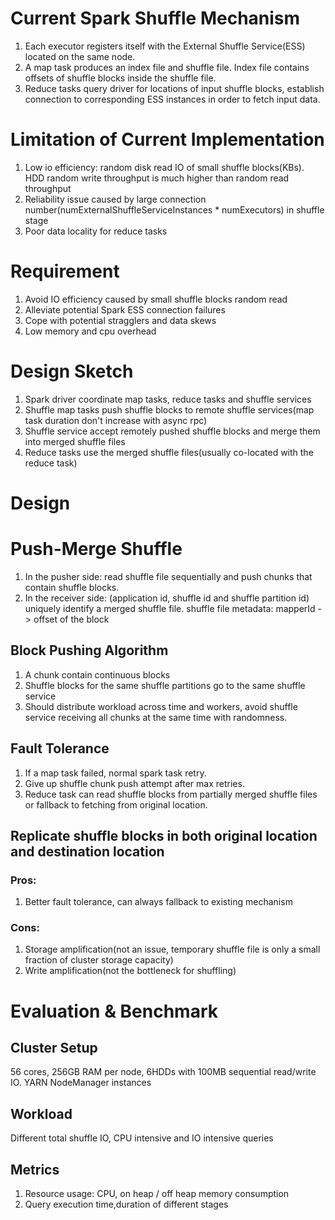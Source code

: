 # Current Spark Shuffle Mechanism
1. Each executor registers itself with the External Shuffle Service(ESS) located on the same node.
2. A map task produces an index file and shuffle file. Index file contains offsets of shuffle blocks inside the shuffle file.
3. Reduce tasks query driver for locations of input shuffle blocks, establish connection to corresponding ESS instances in order to fetch input data.

# Limitation of Current Implementation
1. Low io efficiency: random disk read IO of small shuffle blocks(KBs). HDD random write throughput is much higher than random read throughput
2. Reliability issue caused by large connection number(numExternalShuffleServiceInstances * numExecutors) in shuffle stage
3. Poor data locality for reduce tasks

# Requirement
1. Avoid IO efficiency caused by small shuffle blocks random read
2. Alleviate potential Spark ESS connection failures
3. Cope with potential stragglers and data skews
4. Low memory and cpu overhead

# Design Sketch
1. Spark driver coordinate map tasks, reduce tasks and shuffle services
2. Shuffle map tasks push shuffle blocks to remote shuffle services(map task duration don't increase with async rpc)
3. Shuffle service accept remotely pushed shuffle blocks and merge them into merged shuffle files
4. Reduce tasks use the merged shuffle files(usually co-located with the reduce task)

# Design
# Push-Merge Shuffle
1. In the pusher side: read shuffle file sequentially and push chunks that contain shuffle blocks.
2. In the receiver side: (application id, shuffle id and shuffle partition id) uniquely identify a merged shuffle file. shuffle file metadata: mapperId -> offset of the block

## Block Pushing Algorithm
1. A chunk contain continuous blocks
2. Shuffle blocks for the same shuffle partitions go to the same shuffle service
3. Should distribute workload across time and workers, avoid shuffle service receiving all chunks at the same time with randomness.

## Fault Tolerance
1. If a map task failed, normal spark task retry.
2. Give up shuffle chunk push attempt after max retries.
3. Reduce task can read shuffle blocks from partially merged shuffle files or fallback to fetching from original location.

## Replicate shuffle blocks in both original location and destination location
### Pros: 
1. Better fault tolerance, can always fallback to existing mechanism
### Cons:
1. Storage amplification(not an issue, temporary shuffle file is only a small fraction of cluster storage capacity)
2. Write amplification(not the bottleneck for shuffling)

# Evaluation & Benchmark
## Cluster Setup
56 cores, 256GB RAM per node, 6HDDs with 100MB sequential read/write IO. YARN NodeManager instances
## Workload 
Different total shuffle IO, CPU intensive and IO intensive queries
## Metrics
1. Resource usage: CPU, on heap / off heap memory consumption
2. Query execution time,duration of different stages


